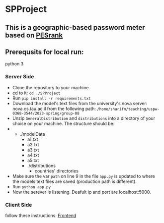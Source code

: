 # SPProject
## This is a geographic-based password meter based on [PESrank](https://github.com/lirondavid/PESrank/tree/master/PESrank)
## Prerequsits for local run:
python 3
### Server Side
* Clone the repository to your machine.
* cd to it: `cd ./SPProject`
* Run `pip install -r requirements.txt`
* Download the model's text files from the university's nova server: nova.cs.tau.ac.il from the following path: `/home/sharifm/teaching/uspw-0368-3544/2023-spring/group-08`
* Unzip `GeneralDistribution` and `distributions` into a directory of your choise on your machine. The structure should be:
* - ./modelData
    - a1.txt
    - a2.txt
    - a3.txt
    - a4.txt
    - a5.txt
    - ./distributions
      - countries' directories
* Make sure the var `path` on line 9 in the file `app.py` is updated to where the models text files are saved (production path is different). 
* Run `python app.py`
* Now the serever is listening. Deafult ip and port are localhost:5000.

### Client Side
follow these instructions: [Frontend](https://github.com/naderkhalaila/Password-Strength-Checker-in-React-main-2#running-the-application-locally)


